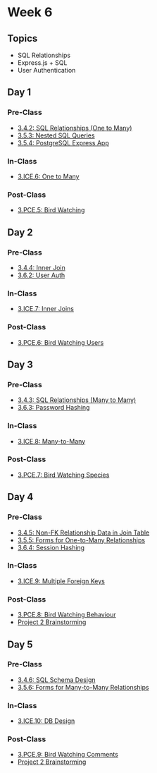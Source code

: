 # Week 6

## Topics

* SQL Relationships
* Express.js + SQL
* User Authentication

## Day 1

### Pre-Class

* [3.4.2: SQL Relationships \(One to Many\)](../../3-back-end-application/3.4-sql-language/3.4.2-sql-relationships-one-to-many.md)
* [3.5.3: Nested SQL Queries](../../3-back-end-application/3.5-sql-applications/3.5.3-nested-sql-queries.md)
* [3.5.4: PostgreSQL Express App](../../3-back-end-application/3.5-sql-applications/3.5.4-postgresql-express-app.md)

### In-Class

* [3.ICE.6: One to Many](../../3-back-end-application/3.ice-in-class-exercises/3.ice.6-one-to-many.md)

### Post-Class

* [3.PCE.5: Bird Watching](../../3-back-end-application/3.pce-post-class-exercises/3.pce.5-bird-watching.md)

## Day 2

### Pre-Class

* [3.4.4: Inner Join](../../3-back-end-application/3.4-sql-language/3.4.4-inner-join.md)
* [3.6.2: User Auth](../../3-back-end-application/3.6-authentication/3.6.2-user-auth.md)

### In-Class

* [3.ICE.7: Inner Joins](../../3-back-end-application/3.ice-in-class-exercises/3.ice.7-inner-join.md)

### Post-Class

* [3.PCE.6: Bird Watching Users](../../3-back-end-application/3.pce-post-class-exercises/3.pce.6-bird-watching-users.md)

## Day 3

### Pre-Class

* [3.4.3: SQL Relationships \(Many to Many\)](../../3-back-end-application/3.4-sql-language/3.4.3-sql-relationships-many-to-many.md)
* [3.6.3: Password Hashing](../../3-back-end-application/3.6-authentication/3.6.3-password-hashing.md)

### In-Class

* [3.ICE.8: Many-to-Many](../../3-back-end-application/3.ice-in-class-exercises/3.ice.8-many-to-many.md)

### Post-Class

* [3.PCE.7: Bird Watching Species](../../3-back-end-application/3.pce-post-class-exercises/3.pce.7-bird-watching-species.md)

## Day 4

### Pre-Class

* [3.4.5: Non-FK Relationship Data in Join Table](../../3-back-end-application/3.4-sql-language/3.4.5-non-fk-relationship-data-in-join-table.md)
* [3.5.5: Forms for One-to-Many Relationships](../../3-back-end-application/3.5-sql-applications/3.5.5-forms-for-one-to-many-relationships.md)
* [3.6.4: Session Hashing](../../3-back-end-application/3.6-authentication/3.6.4-session-hashing.md)

### In-Class

* [3.ICE.9: Multiple Foreign Keys](../../3-back-end-application/3.ice-in-class-exercises/3.ice.9-multi-foreign-key.md)

### Post-Class

* [3.PCE.8: Bird Watching Behaviour](../../3-back-end-application/3.pce-post-class-exercises/3.pce.8-bird-watching-behaviour.md)
* [Project 2 Brainstorming](../../projects/project-2-server-side-app.md)

## Day 5

### Pre-Class

* [3.4.6: SQL Schema Design](../../3-back-end-application/3.4-sql-language/3.4.6-sql-schema-design.md)
* [3.5.6: Forms for Many-to-Many Relationships](../../3-back-end-application/3.5-sql-applications/3.5.6-forms-for-many-to-many-relationships.md)

### In-Class

* [3.ICE.10: DB Design](../../3-back-end-application/3.ice-in-class-exercises/3.ice.10-db-schema-design.md)

### Post-Class

* [3.PCE.9: Bird Watching Comments](../../3-back-end-application/3.pce-post-class-exercises/3.pce.9-bird-watching-comments.md)
* [Project 2 Brainstorming](../../projects/project-2-server-side-app.md)

